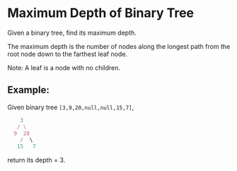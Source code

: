 # Maximum Depth of Binary Tree

Given a binary tree, find its maximum depth.

The maximum depth is the number of nodes along the longest path from the root node down to the farthest leaf node.

Note: A leaf is a node with no children.

## Example:

Given binary tree `[3,9,20,null,null,15,7]`,
```js
    3
   / \
  9  20
    /  \
   15   7
```
return its depth = 3.
